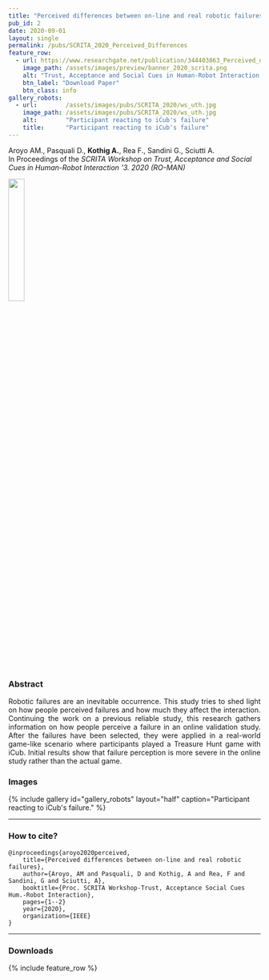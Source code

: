 ```yaml
---
title: "Perceived differences between on-line and real robotic failures"
pub_id: 2
date: 2020-09-01
layout: single
permalink: /pubs/SCRITA_2020_Perceived_Differences
feature_row:
  - url: https://www.researchgate.net/publication/344403863_Perceived_differences_between_on-line_and_real_robotic_failures
    image_path: /assets/images/preview/banner_2020_scrita.png
    alt: "Trust, Acceptance and Social Cues in Human-Robot Interaction 2019"
    btn_label: "Download Paper"
    btn_class: info
gallery_robots:
  - url:        /assets/images/pubs/SCRITA_2020/ws_uth.jpg
    image_path: /assets/images/pubs/SCRITA_2020/ws_uth.jpg
    alt:        "Participant reacting to iCub's failure"
    title:      "Participant reacting to iCub's failure"
---
```


Aroyo AM., Pasquali D., **Kothig A.**, Rea F., Sandini G., Sciutti A. <br /> In Proceedings of the *SCRITA Workshop on Trust, Acceptance and Social Cues in Human-Robot Interaction '3. 2020 (RO-MAN)*

<a href="https://scrita.herts.ac.uk/2020/">
<img width="25%" src="../../assets/images/conferences/ro-man2020.png">
</a>


### Abstract
<div style="text-align: justify">
Robotic failures are an inevitable occurrence. This study tries to shed light on how people perceived failures and how much they affect the interaction. Continuing the work on a previous reliable study, this research gathers information on how people perceive a failure in an online validation study. After the failures have been selected, they were applied in a real-world game-like scenario where participants played a Treasure Hunt game with iCub. Initial results show that failure perception is more severe in the online study rather than the actual game.
</div>


### Images
{% include gallery id="gallery_robots" layout="half" caption="Participant reacting to iCub's failure." %}


---

### How to cite?

```
@inproceedings{aroyo2020perceived,
    title={Perceived differences between on-line and real robotic failures},
    author={Aroyo, AM and Pasquali, D and Kothig, A and Rea, F and Sandini, G and Sciutti, A},
    booktitle={Proc. SCRITA Workshop-Trust, Acceptance Social Cues Hum.-Robot Interaction},
    pages={1--2}
    year={2020},
    organization={IEEE}
}
```
---

### Downloads

{% include feature_row %}
